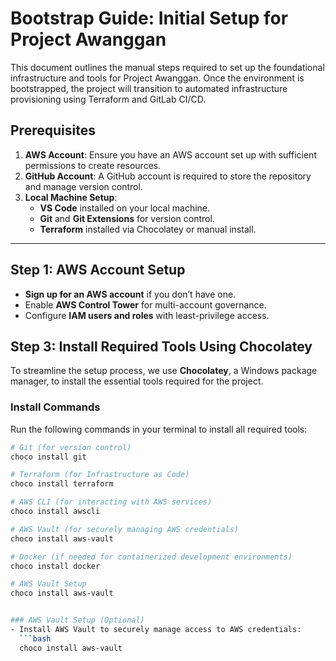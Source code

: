 # Bootstrap Guide: Initial Setup for Project Awanggan

This document outlines the manual steps required to set up the foundational infrastructure and tools for Project Awanggan. Once the environment is bootstrapped, the project will transition to automated infrastructure provisioning using Terraform and GitLab CI/CD.

## Prerequisites
1. **AWS Account**: Ensure you have an AWS account set up with sufficient permissions to create resources.
2. **GitHub Account**: A GitHub account is required to store the repository and manage version control.
3. **Local Machine Setup**: 
   - **VS Code** installed on your local machine.
   - **Git** and **Git Extensions** for version control.
   - **Terraform** installed via Chocolatey or manual install.

---

## Step 1: AWS Account Setup

- **Sign up for an AWS account** if you don’t have one.
- Enable **AWS Control Tower** for multi-account governance.
- Configure **IAM users and roles** with least-privilege access.


## Step 3: Install Required Tools Using Chocolatey

To streamline the setup process, we use **Chocolatey**, a Windows package manager, to install the essential tools required for the project.

### Install Commands

Run the following commands in your terminal to install all required tools:

```bash
# Git (for version control)
choco install git

# Terraform (for Infrastructure as Code)
choco install terraform

# AWS CLI (for interacting with AWS services)
choco install awscli

# AWS Vault (for securely managing AWS credentials)
choco install aws-vault

# Docker (if needed for containerized development environments)
choco install docker

# AWS Vault Setup 
choco install aws-vault


### AWS Vault Setup (Optional)
- Install AWS Vault to securely manage access to AWS credentials:
  ```bash
  choco install aws-vault
